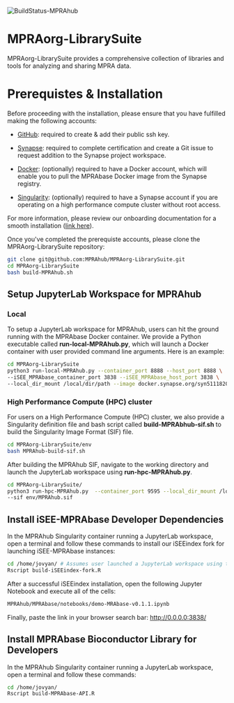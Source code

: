![BuildStatus-MPRAhub](https://github.com/MPRAhub/MPRAorg-LibrarySuite/actions/workflows/build-MPRAhub.yml/badge.svg?event=push)

# MPRAorg-LibrarySuite
MPRAorg-LibrarySuite provides a comprehensive collection of libraries and tools for analyzing and sharing MPRA data.

# Prerequistes & Installation

Before proceeding with the installation, please ensure that you have fulfilled making the following accounts:

* [GitHub](https://github.com/signup?ref_cta=Sign+up&ref_loc=header+logged+out&ref_page=%2F&source=header-home): required to create & add their public ssh key.

* [Synapse](https://www.synapse.org/): required to complete certification and create a Git issue to request addition to the Synapse project workspace.

* [Docker](https://www.docker.com/): (optionally) required to have a Docker account, which will enable you to pull the MPRAbase Docker image from the Synapse registry.

* [Singularity](https://cloud.sylabs.io/?_gl=1*zlt1gk*_ga*MTU1Mzg2OTQxNy4xNjg0MTkxMzM5*_ga_X710KLJKK6*MTY4NDE5MTMzOS4xLjEuMTY4NDE5MTM0Ni4wLjAuMA..&_ga=2.118074254.606116961.1684191339-1553869417.1684191339): (optionally) required to have a Synapse account if you are operating on a high performance compute cluster without root access.

For more information, please review our onboarding documentation for a smooth installation ([link here](https://docs.google.com/document/d/1d23PDeozSP36U-4aWNFhE1knIbZ2HUiWTan9AsKQ-KY/edit?usp=sharing)).

Once you've completed the prerequiste accounts, please clone the MPRAorg-LibrarySuite repository:

```bash
git clone git@github.com:MPRAhub/MPRAorg-LibrarySuite.git
cd MPRAorg-LibrarySuite
bash build-MPRAhub.sh
```

## Setup JupyterLab Workspace for MPRAhub
### Local

To setup a JupyterLab workspace for MPRAhub, users can hit the ground running with the MPRAbase Docker container. We provide a Python executable called **run-local-MPRAhub.py**, which will launch a Docker container with user provided command line arguments. Here is an example:

```bash
cd MPRAorg-LibrarySuite
python3 run-local-MPRAhub.py --container_port 8888 --host_port 8888 \
--iSEE_MPRAbase_container_port 3838 --iSEE_MPRAbase_host_port 3838 \
--local_dir_mount /local/dir/path --image docker.synapse.org/syn51118207/mprabase:arm64-v0.1.1
```

### High Performance Compute (HPC) cluster

For users on a High Performance Compute (HPC) cluster, we also provide a Singularity definition file and bash script called **build-MPRAbhub-sif.sh** to build the Singularity Image Format (SIF) file.

```bash
cd MPRAorg-LibrarySuite/env
bash MPRAhub-build-sif.sh
```

After building the MPRAhub SIF, navigate to the working directory and launch the JupyterLab workspace using **run-hpc-MPRAhub.py**.

```bash
cd MPRAorg-LibrarySuite/
python3 run-hpc-MPRAhub.py  --container_port 9595 --local_dir_mount /local/dir/path \
--sif env/MPRAhub.sif
```

## Install iSEE-MPRAbase Developer Dependencies

In the MPRAhub Singularity container running a JupyterLab workspace, open a terminal and follow these commands to install our iSEEindex fork for launching iSEE-MPRAbase instances:

```bash
cd /home/jovyan/ # Assumes user launched a JupyterLab workspace using the Singularity MPRAbase SIF
Rscript build-iSEEindex-fork.R
```

After a successful iSEEindex installation, open the following Jupyter Notebook and execute all of the cells: 

```bash
MPRAhub/MPRAbase/notebooks/demo-MRAbase-v0.1.1.ipynb 
```

Finally, paste the link in your browser search bar: http://0.0.0.0:3838/

## Install MPRAbase Bioconductor Library for Developers

In the MPRAhub Singularity container running a JupyterLab workspace, open a terminal and follow these commands:

```bash
cd /home/jovyan/
Rscript build-MPRAbase-API.R
```
